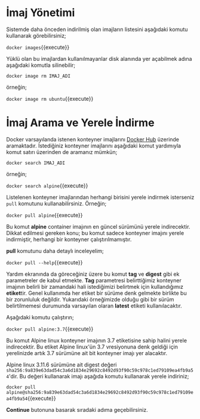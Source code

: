 # İmaj Yönetimi

Sistemde daha önceden indirilmiş olan imajların listesini aşağıdaki komutu kullanarak görebilirsiniz;

`docker images`{{execute}}

Yüklü olan bu imajlardan kullanılmayanlar disk alanında yer açabilmek adına aşağıdaki komutla silinebilir;

`docker image rm IMAJ_ADI`

örneğin;

`docker image rm ubuntu`{{execute}}

# İmaj Arama ve Yerele İndirme

Docker varsayılanda istenen konteyner imajlarını [Docker Hub](https://hub.docker.com/) üzerinde aramaktadır. İstediğiniz konteyner imajlarını aşağıdaki komut yardımıyla komut satırı üzerinden de aramanız mümkün;

`docker search IMAJ_ADI`

örneğin;

`docker search alpine`{{execute}}

Listelenen konteyner imajlarından herhangi birisini yerele indirmek isterseniz `pull` komutunu kullanabilirsiniz. Örneğin;

`docker pull alpine`{{execute}}

Bu komut **alpine** container imajının en güncel sürümünü yerele indirecektir. Dikkat edilmesi gereken konu; bu komut sadece konteyner imajını yerele indirmiştir, herhangi bir konteyner çalıştırılmamıştır.

**pull** komutunu daha detaylı inceleyelim;

`docker pull --help`{{execute}}

Yardım ekranında da göreceğiniz üzere bu komut **tag** ve **digest** gibi ek parametreler de kabul etmekte.
**Tag** parametresi belirttiğimiz konteyner imajının belirli bir zamandaki hali istediğimizi belirtmek için kullandığımız **etiket**tir. Genel kullanımda her etiket bir sürüme denk gelmekte birlikte bu bir zorunluluk değildir. Yukarıdaki örneğimizde olduğu gibi bir sürüm belirtilmemesi durumunda varsayılan olaran **latest** etiketi kullanılacaktır.

Aşağıdaki komutu çalıştırın;

`docker pull alpine:3.7`{{execute}}

Bu komut Alpine linux konteyner imajının 3.7 etiketisine sahip halini yerele indirecektir. Bu etiket Alpine linux'ün 3.7 vresiyonuna denk geldiği için yerelinizde artık 3.7 sürümüne ait bit konteyner imajı yer alacaktır.

Alpine linux 3.11.6 sürümüne ait digest değeri `sha256:9a839e63dad54c3a6d1834e29692c8492d93f90c59c978c1ed79109ea4fb9a54`'dir. Bu değeri kullanarak imajı aşağıda komutu kullanarak yerele indiriniz;

`docker pull alpine@sha256:9a839e63dad54c3a6d1834e29692c8492d93f90c59c978c1ed79109ea4fb9a54`{{execute}}


**Continue** butonuna basarak sıradaki adıma geçebilirsiniz.
